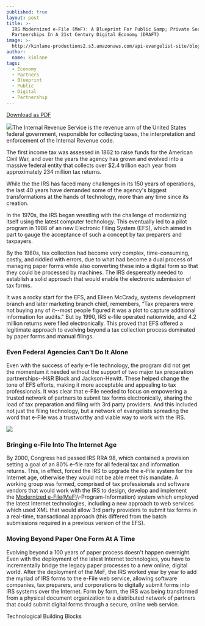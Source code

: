 ```yaml
---
published: true
layout: post
title: >-
  IRS Modernized e-File (MeF): A Blueprint For Public &amp; Private Sector
  Partnerships In A 21st Century Digital Economy (DRAFT)
image: >-
  http://kinlane-productions2.s3.amazonaws.com/api-evangelist-site/blog/bw-irs-logo.jpg
author:
  name: kinlane
tags:
  - Economy
  - Partners
  - Blueprint
  - Public
  - Digital
  - Partnership
---
```

[Download as PDF](https://bit.ly/147BfVv)

[![](https://s3.amazonaws.com/kinlane-productions2/federal-government/irs/bw-irs-logo.jpg)](https://s3.amazonaws.com/kinlane-productions2/federal-government/irs/bw-irs-logo.jpg)The Internal Revenue Service is the revenue arm of the United States federal government, responsible for collecting taxes, the interpretation and enforcement of the Internal Revenue code.

The first income tax was assessed in 1862 to raise funds for the American Civil War, and over the years the agency has grown and evolved into a massive federal entity that collects over $2.4 trillion each year from approximately 234 million tax returns.

While the the IRS has faced many challenges in its 150 years of operations, the last 40 years have demanded some of the agency's biggest transformations at the hands of technology, more than any time since its creation.

In the 1970s, the IRS began wrestling with the challenge of modernizing itself using the latest computer technology. This eventually led to a pilot program in 1986 of an new Electronic Filing System (EFS), which aimed in part to gauge the acceptance of such a concept by tax preparers and taxpayers.

By the 1980s, tax collection had become very complex, time-consuming, costly, and riddled with errors, due to what had become a dual process of managing paper forms while also converting these into a digital form so that they could be processed by machines. The IRS despereatly needed to establish a solid approach that would enable the electronic submission of tax forms.

It was a rocky start for the EFS, and Eileen McCrady, systems development branch and later marketing branch chief, remembers, “Tax preparers were not buying any of it--most people figured it was a plot to capture additional information for audits." But by 1990, IRS e-file operated nationwide, and 4.2 million returns were filed electronically. This proved that EFS offered a legitimate approach to evolving beyond a tax collection process dominated by paper forms and manual filings.

### [](https://github.com/kinlane/irs-modernized-efile-blueprint/blob/master/README.md#even-federal-agencies-cant-do-it-alone)Even Federal Agencies Can't Do It Alone

Even with the success of early e-file technology, the program did not get the momentum it needed without the support of two major tax preparation partnerships--H&R Block and Jackson-Hewitt. These helped change the tone of EFS efforts, making it more acceptable and appealing to tax professionals. It was clear that e-File needed to focus on empowering a trusted network of partners to submit tax forms electronically, sharing the load of tax preparation and filing with 3rd party providers. And this included not just the filing technology, but a network of evangelists spreading the word that e-File was a trustworthy and viable way to work with the IRS.

[![](https://s3.amazonaws.com/kinlane-productions2/federal-government/irs/irs-efile-logo.jpeg)](https://s3.amazonaws.com/kinlane-productions2/federal-government/irs/irs-efile-logo.jpeg)

### [](https://github.com/kinlane/irs-modernized-efile-blueprint/blob/master/README.md#bringing-e-file-into-the-internet-age)Bringing e-File Into The Internet Age

By 2000, Congress had passed IRS RRA 98, which contained a provision setting a goal of an 80% e-file rate for all federal tax and information returns. This, in effect, forced the IRS to upgrade the e-File system for the Internet age, otherwise they would not be able meet this mandate. A working group was formed, comprised of tax professionals and software vendors that would work with the IRS to design, develop and implement the [Modernized e-File(MeF)](https://www.irs.gov/uac/Modernized-e-File-\(MeF)\-Program-Information) system which employed the latest Internet technologies, including a new approach to web services which used XML that would allow 3rd party providers to submit tax forms in a real-time, transactional approach (this differed from the batch submissions required in a previous version of the EFS).

### [](https://github.com/kinlane/irs-modernized-efile-blueprint/blob/master/README.md#moving-beyond-paper-one-form-at-a-time)Moving Beyond Paper One Form At A Time

Evolving beyond a 100 years of paper process doesn't happen overnight. Even with the deployment of the latest Internet technologies, you have to incrementally bridge the legacy paper processes to a new online, digital world. After the deployment of the MeF, the IRS worked year by year to add the myriad of IRS forms to the e-File web service, allowing software companies, tax preparers, and corporations to digitally submit forms into IRS systems over the Internet. Form by form, the IRS was being transformed from a physical document organization to a distributed network of partners that could submit digital forms through a secure, online web service.

[](https://github.com/kinlane/irs-modernized-efile-blueprint/blob/master/README.md#technological-building-blocks)Technological Building Blocks
